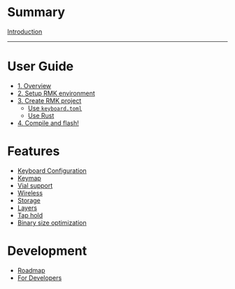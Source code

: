 # Summary

[Introduction](README.md)

---

# User Guide

- [1. Overview](guide_overview.md)
- [2. Setup RMK environment](setup_environment.md)
- [3. Create RMK project](create_project.md)
    - [Use `keyboard.toml`](config_rmk_project_toml.md)
    - [Use Rust](config_rmk_project_rust.md)
- [4. Compile and flash!](compile_and_flash.md)


# Features
- [Keyboard Configuration](configuration.md)
- [Keymap](keymap_configuration.md)
- [Vial support](vial.md)
- [Wireless](wireless.md)
- [Storage](storage.md)
- [Layers]()
- [Tap hold]()
- [Binary size optimization](binary_size.md)

# Development
- [Roadmap](roadmap.md)
- [For Developers]()
